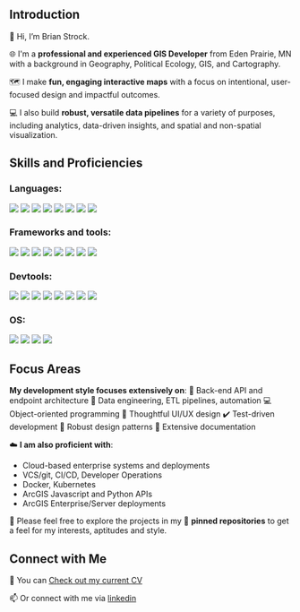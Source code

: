 <h2>Introduction</h2>

👋 Hi, I’m Brian Strock.

🌐 I'm a **professional and experienced GIS Developer** from Eden Prairie, MN with a background in Geography, Political Ecology, GIS, and Cartography.

🗺️ I make **fun, engaging interactive maps** with a focus on intentional, user-focused design and impactful outcomes.

💻 I also build **robust, versatile data pipelines** for a variety of purposes, including analytics, data-driven insights, and spatial and non-spatial visualization.

<h2>Skills and Proficiencies</h2>

<h3>Languages:</h3>

<img src="https://img.shields.io/badge/Python-FFD43B?style=for-the-badge&logo=python&logoColor=blue"> <img src="https://img.shields.io/badge/PostgreSQL-316192?style=for-the-badge&logo=postgresql&logoColor=white"> <img src="https://img.shields.io/badge/JavaScript-F7DF1E?style=for-the-badge&logo=javascript&logoColor=black"> <img src="https://img.shields.io/badge/HTML5-E34F26?style=for-the-badge&logo=html5&logoColor=white"> <img src="https://img.shields.io/badge/CSS3-1572B6?style=for-the-badge&logo=css3&logoColor=white"> <img src="https://img.shields.io/badge/Swift-FA7343?style=for-the-badge&logo=swift&logoColor=white"> <img src="https://img.shields.io/badge/Markdown-000000?style=for-the-badge&logo=markdown&logoColor=white">  <img src="https://img.shields.io/badge/Java-ED8B00?style=for-the-badge&logo=java&logoColor=white"> 

<h3>Frameworks and tools:</h3>

<img src="https://img.shields.io/badge/fastapi-109989?style=for-the-badge&logo=FASTAPI&logoColor=white"> <img src="https://img.shields.io/badge/React-20232A?style=for-the-badge&logo=react&logoColor=61DAFB"> <img src="https://img.shields.io/badge/Leaflet-199900?style=for-the-badge&logo=Leaflet&logoColor=white"> <img src="https://img.shields.io/badge/jQuery-0769AD?style=for-the-badge&logo=jquery&logoColor=white"> <img src="https://img.shields.io/badge/Pandas-2C2D72?style=for-the-badge&logo=pandas&logoColor=white"> <img src="https://img.shields.io/badge/Jupyter-F37626.svg?&style=for-the-badge&logo=Jupyter&logoColor=white"> <img src="https://img.shields.io/badge/Material%20UI-007FFF?style=for-the-badge&logo=mui&logoColor=white"> <img src="https://img.shields.io/badge/OpenStreetMap-7EBC6F?style=for-the-badge&logo=OpenStreetMap&logoColor=white">                                       
                                                                                                                   
<h3>Devtools:</h3>

<img src="https://img.shields.io/badge/conda-342B029.svg?&style=for-the-badge&logo=anaconda&logoColor=white"> <img src="https://img.shields.io/badge/GitHub-100000?style=for-the-badge&logo=github&logoColor=white"> <img src="https://img.shields.io/badge/Docker-2CA5E0?style=for-the-badge&logo=docker&logoColor=white"> <img src="https://img.shields.io/badge/kubernetes-326ce5.svg?&style=for-the-badge&logo=kubernetes&logoColor=white"> <img src="https://img.shields.io/badge/Node.js-339933?style=for-the-badge&logo=nodedotjs&logoColor=white"> <img src="https://img.shields.io/badge/PyCharm-000000.svg?&style=for-the-badge&logo=PyCharm&logoColor=white"> <img src="https://img.shields.io/badge/WebStorm-000000?style=for-the-badge&logo=WebStorm&logoColor=white"> <img src="https://img.shields.io/badge/Xcode-007ACC?style=for-the-badge&logo=Xcode&logoColor=white">
                                                                                                         
<h3>OS:</h3>

<img src="https://img.shields.io/badge/mac%20os-000000?style=for-the-badge&logo=apple&logoColor=white"> <img src="https://img.shields.io/badge/Windows-0078D6?style=for-the-badge&logo=windows&logoColor=white"> <img src="https://img.shields.io/badge/Linux-FCC624?style=for-the-badge&logo=linux&logoColor=black"> <img src="https://img.shields.io/badge/iOS-000000?style=for-the-badge&logo=ios&logoColor=white">
   
<h2>Focus Areas</h2>

**My development style focuses extensively on**:
🔄 Back-end API and endpoint architecture
🤖 Data engineering, ETL pipelines, automation
💻 Object-oriented programming
🧏 Thoughtful UI/UX design
✔️ Test-driven development
🧱 Robust design patterns
📓 Extensive documentation

☁️ **I am also proficient with**:
- Cloud-based enterprise systems and deployments
- VCS/git, CI/CD, Developer Operations
- Docker, Kubernetes
- ArcGIS Javascript and Python APIs
- ArcGIS Enterprise/Server deployments

👀 Please feel free to explore the projects in my 📌 **pinned repositories** to get a feel for my interests, aptitudes and style.

<h2>Connect with Me</h2>

📎 You can [Check out my current CV](https://github.com/bstrock/bstrock/blob/main/Strock%2C%20Brian%20-%20%20Sr.%20GIS%20Developer%20-%20CV.docx)

📫 Or connect with me via [linkedin](https://www.linkedin.com/in/bstrockdev/)


<!---
bstrock/bstrock is a ✨ special ✨ repository because its `README.md` (this file) appears on your GitHub profile.
You can click the Preview link to take a look at your changes.
--->
